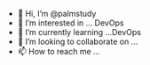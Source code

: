 - 👋 Hi, I’m @palmstudy
- 👀 I’m interested in ... DevOps
- 🌱 I’m currently learning ...DevOps
- 💞️ I’m looking to collaborate on ...
- 📫 How to reach me ...

<!---
palmstudy/palmstudy is a ✨ special ✨ repository because its `README.md` (this file) appears on your GitHub profile.
You can click the Preview link to take a look at your changes.

